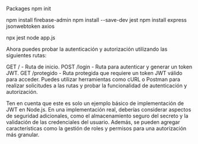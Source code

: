 Packages 
npm init

npm install firebase-admin
npm install --save-dev jest
npm install express jsonwebtoken axios

npx jest
node app.js

Ahora puedes probar la autenticación y autorización utilizando las siguientes rutas:

GET / - Ruta de inicio.
POST /login - Ruta para autenticar y generar un token JWT.
GET /protegido - Ruta protegida que requiere un token JWT válido para acceder.
Puedes utilizar herramientas como cURL o Postman para realizar solicitudes a las rutas y probar la funcionalidad de autenticación y autorización.

Ten en cuenta que este es solo un ejemplo básico de implementación de JWT en Node.js. En una implementación real, deberías considerar aspectos de seguridad adicionales, como el almacenamiento seguro del secreto y la validación de las credenciales del usuario. Además, se pueden agregar características como la gestión de roles y permisos para una autorización más granular.